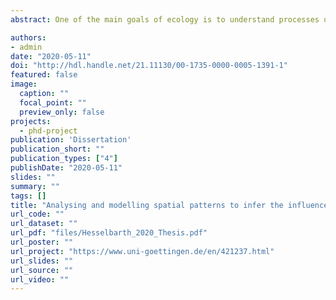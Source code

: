 ```yaml
---
abstract: One of the main goals of ecology is to understand processes underlying patterns. Because presumably all ecological processes are spatially explicit, especially spatial patterns can contain a lot of information about the processes shaping them. Nevertheless, the pattern-process link can be ambiguous. Reasons for this include different processes that lead to similar patterns, interact-ing processes that lead to random patterns or patterns that lead to processes and not the other way around. However, many of these issues can be dealt with using appropriate analysis methods. This includes meaningful ecological hypotheses, precise descriptions of patterns in the data as well as null models and model simulations to strengthen the pattern-process link. Biotic and abiotic processes were shown to interact in plant populations and to result in similar clustered spatial patterns. The clustering can be introduced by limited seed dispersal as an example of biotic processes, but also by higher densities of individuals at suitable growing conditions as an example of abiotic processes. Even though challenging, analysing spatial patterns in the data can be a powerful tool to disentangle the importance and interactions of these two processes. The aim of this thesis was to present approaches that use the power of spatial patterns to study the role of environmental heterogeneity. The methods included spatial point pattern analysis, individual-based simulation models as well as tools to quantify environmental heterogeneity to link spatial patterns to underlying processes. To this end, field data from a temperate old-growth forest was used. Overall, the thesis demonstrated how spatial patterns can be used to explore underlying ecological processes, even if contrasting processes lead to similar patterns as for biotic and abiotic processes. To successfully link pattern to process, i) meaningful ecological hypotheses are needed, ii) patterns in the data need to be described precisely using suitable methods and iii) appropriate null models as well as model simulations need to be applied to link pattern to process as unambiguously as possible.

authors:
- admin
date: "2020-05-11"
doi: "http://hdl.handle.net/21.11130/00-1735-0000-0005-1391-1"
featured: false
image:
  caption: ""
  focal_point: ""
  preview_only: false
projects: 
  - phd-project
publication: 'Dissertation'
publication_short: ""
publication_types: ["4"]
publishDate: "2020-05-11"
slides: ""
summary: ""
tags: []
title: "Analysing and modelling spatial patterns to infer the influence of environmental heterogeneity using point pattern analysis, individual-based simulation modelling and landscape metrics"
url_code: ""
url_dataset: ""
url_pdf: "files/Hesselbarth_2020_Thesis.pdf"
url_poster: ""
url_project: "https://www.uni-goettingen.de/en/421237.html"
url_slides: ""
url_source: ""
url_video: ""
---
```

